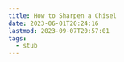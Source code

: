 ```yaml
---
title: How to Sharpen a Chisel
date: 2023-06-01T20:24:16
lastmod: 2023-09-07T20:57:01
tags:
  - stub
---
```

